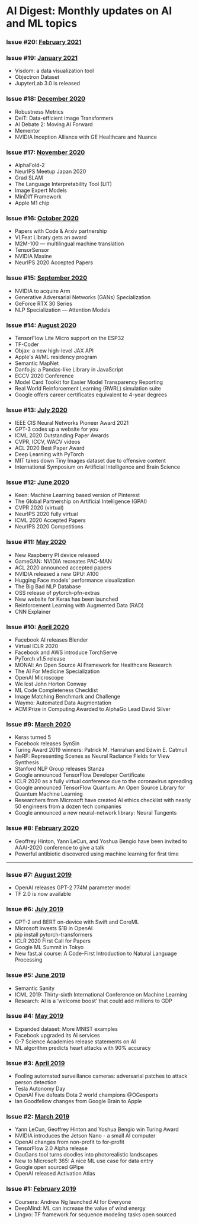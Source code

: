 # AI Digest: Monthly updates on AI and ML topics

### Issue #20: [February 2021](https://github.com/Machine-Learning-Tokyo/AI-ML-Newsletter/blob/master/issues/issue%2320.md)

### Issue #19: [January 2021](https://github.com/Machine-Learning-Tokyo/AI-ML-Newsletter/blob/master/issues/issue%2319.md)
- Visdom: a data visualization tool
- Objectron Dataset
- JupyterLab 3.0 is released

### Issue #18: [December 2020](https://github.com/Machine-Learning-Tokyo/AI-ML-Newsletter/blob/master/issues/issue%2318.md)
- Robustness Metrics
- DeiT: Data-efficient image Transformers
- AI Debate 2: Moving AI Forward
- Mementor
- NVIDIA Inception Alliance with GE Healthcare and Nuance


### Issue #17: [November 2020](https://github.com/Machine-Learning-Tokyo/AI-ML-Newsletter/blob/master/issues/issue%2317.md)
- AlphaFold-2
- NeurIPS Meetup Japan 2020
- Grad SLAM
- The Language Interpretability Tool (LIT)
- Image Expert Models
- MinDiff Framework
- Apple M1 chip

### Issue #16: [October 2020](https://github.com/Machine-Learning-Tokyo/AI-ML-Newsletter/blob/master/issues/issue%2316.md)
- Papers with Code & Arxiv partnership 
- VLFeat Library gets an award
- M2M-100 — multilingual machine translation
- TensorSensor
- NVIDIA Maxine
- NeurIPS 2020 Accepted Papers

### Issue #15: [September 2020](https://github.com/Machine-Learning-Tokyo/AI-ML-Newsletter/blob/master/issues/issue%2315.md)
- NVIDIA to acquire Arm
- Generative Adversarial Networks (GANs) Specialization
- GeForce RTX 30 Series
- NLP Specialization — Attention Models

### Issue #14: [August 2020](https://github.com/Machine-Learning-Tokyo/AI-ML-Newsletter/blob/master/issues/issue%2314.md)
- TensorFlow Lite Micro support on the ESP32
- TF-Coder
- Objax: a new high-level JAX API
- Apple's AI/ML residency program
- Semantic MapNet
- Danfo.js: a Pandas-like Library in JavaScript
- ECCV 2020 Conference
- Model Card Toolkit for Easier Model Transparency Reporting
- Real World Reinforcement Learning (RWRL) simulation suite
- Google offers career certificates equivalent to 4-year degrees

### Issue #13: [July 2020](https://github.com/Machine-Learning-Tokyo/AI-ML-Newsletter/blob/master/issues/issue%2313.md)
- IEEE CIS Neural Networks Pioneer Award 2021
- GPT-3 codes up a website for you
- ICML 2020 Outstanding Paper Awards
- CVPR, ICCV, WACV videos
- ACL 2020 Best Paper Award
- Deep Learning with PyTorch
- MIT takes down Tiny Images dataset due to offensive content
- International Symposium on Artificial Intelligence and Brain Science

### Issue #12: [June 2020](https://github.com/Machine-Learning-Tokyo/AI-ML-Newsletter/blob/master/issues/issue%2312.md)
- Keen: Machine Learning based version of Pinterest
- The Global Partnership on Artificial Intelligence (GPAI)
- CVPR 2020 (virtual)
- NeurIPS 2020 fully virtual
- ICML 2020 Accepted Papers
- NeurIPS 2020 Competitions

### Issue #11: [May 2020](https://github.com/Machine-Learning-Tokyo/AI-ML-Newsletter/blob/master/issues/issue%2311.md)
- New Raspberry PI device released
- GameGAN: NVIDIA recreates PAC-MAN
- ACL 2020 announced accepted papers
- NVIDIA released a new GPU: A100
- Hugging Face models' performance visualization
- The Big Bad NLP Database
- OSS release of pytorch-pfn-extras
- New website for Keras has been launched
- Reinforcement Learning with Augmented Data (RAD)
- CNN Explainer

### Issue #10: [April 2020](https://github.com/Machine-Learning-Tokyo/AI-ML-Newsletter/blob/master/issues/issue%2310.md)
- Facebook AI releases Blender
- Virtual ICLR 2020
- Facebook and AWS introduce TorchServe
- PyTorch v1.5 release
- MONAI: An Open Source AI Framework for Healthcare Research
- The AI For Medicine Specialization
- OpenAI Microscope
- We lost John Horton Conway
- ML Code Completeness Checklist
- Image Matching Benchmark and Challenge
- Waymo: Automated Data Augmentation 
- ACM Prize in Computing Awarded to AlphaGo Lead David Silver

### Issue #9: [March 2020](https://github.com/Machine-Learning-Tokyo/AI-ML-Newsletter/blob/master/issues/issue%2309.md)
- Keras turned 5
- Facebook releases SynSin
- Turing Award 2019 winners: Patrick M. Hanrahan and Edwin E. Catmull
- NeRF: Representing Scenes as Neural Radiance Fields for View Synthesis
- Stanford NLP Group releases Stanza
- Google announced TensorFlow Developer Certificate
- ICLR 2020 as a fully virtual conference due to the coronavirus spreading
- Google announced TensorFlow Quantum: An Open Source Library for Quantum Machine Learning  
- Researchers from Microsoft have created AI ethics checklist with nearly 50 engineers from a dozen tech companies
- Google announced a new neural-network library: Neural Tangents

### Issue #8: [February 2020](https://github.com/Machine-Learning-Tokyo/AI-ML-Newsletter/blob/master/issues/issue%2308.md)
- Geoffrey Hinton, Yann LeCun, and Yoshua Bengio have been invited to AAAI-2020 conference to give a talk
- Powerful antibiotic discovered using machine learning for first time                                                 
---                                                 
### Issue #7: [August 2019](https://github.com/Machine-Learning-Tokyo/AI-ML-Newsletter/blob/master/issues/issue%2307.md)
- OpenAI releases GPT-2 774M parameter model
- TF 2.0 is now available

### Issue #6: [July 2019](https://github.com/Machine-Learning-Tokyo/AI-ML-Newsletter/blob/master/issues/issue%2306.md)
- GPT-2 and BERT on-device with Swift and CoreML
- Microsoft invests $1B in OpenAI
- pip install pytorch-transformers
- ICLR 2020 First Call for Papers
- Google ML Summit in Tokyo
- New fast.ai course: A Code-First Introduction to Natural Language Processing

### Issue #5: [June 2019](https://github.com/Machine-Learning-Tokyo/AI-ML-Newsletter/blob/master/issues/issue%2305.md)
- Semantic Sanity
- ICML 2019: Thirty-sixth International Conference on Machine Learning
- Research: AI is a ‘welcome boost’ that could add millions to GDP

### Issue #4: [May 2019](https://github.com/Machine-Learning-Tokyo/AI-ML-Newsletter/blob/master/issues/issue%2304.md)
- Expanded dataset: More MNIST examples
- Facebook upgraded its AI services
- G-7 Science Academies release statements on AI
- ML algorithm predicts heart attacks with 90% accuracy

### Issue #3: [April 2019](https://github.com/Machine-Learning-Tokyo/AI-ML-Newsletter/blob/master/issues/issue%2303.md)
- Fooling automated surveillance cameras: adversarial patches to attack person detection
- Tesla Autonomy Day
- OpenAI Five defeats Dota 2 world champions @OGesports
- Ian Goodfellow changes from Google Brain to Apple

### Issue #2: [March 2019](https://github.com/Machine-Learning-Tokyo/AI-ML-Newsletter/blob/master/issues/issue%2302.md)
- Yann LeCun, Geoffrey Hinton and Yoshua Bengio win Turing Award
- NVIDIA introduces the Jetson Nano - a small AI computer
- OpenAI changes from non-profit to for-profit
- TensorFlow 2.0 Alpha release
- GauGans tool turns doodles into photorealistic landscapes
- New to Microsoft 365: A nice ML use case for data entry
- Google open sourced GPipe
- OpenAI released Activation Atlas

### Issue #1: [February 2019](https://github.com/Machine-Learning-Tokyo/AI-ML-Newsletter/blob/master/issues/issue%2301.md)
- Coursera: Andrew Ng launched AI for Everyone
- DeepMind: ML can increase the value of wind energy 
- Lingvo: TF framework for sequence modeling tasks open sourced
